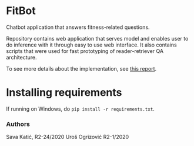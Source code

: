 # FitBot
Chatbot application that answers fitness-related questions.

Repository contains web application that serves model and enables user to do inference with it through easy to use web interface. It also contains scripts that were used for fast prototyping of reader-retriever QA architecture.

To see more details about the implementation, see [this report](report.md).

# Installing requirements
If running on Windows, do `pip install -r requirements.txt`.

### Authors
Sava Katić, R2-24/2020
Uroš Ogrizović R2-1/2020
